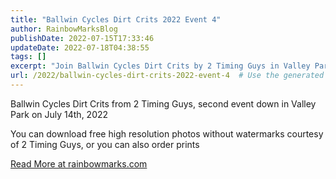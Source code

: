 ```yaml
---
title: "Ballwin Cycles Dirt Crits 2022 Event 4"
author: RainbowMarksBlog
publishDate: 2022-07-15T17:33:46
updateDate: 2022-07-18T04:38:55
tags: []
excerpt: "Join Ballwin Cycles Dirt Crits by 2 Timing Guys in Valley Park on July 14th, 2022. Get high-res photos or order prints at rainbowmarks.com."
url: /2022/ballwin-cycles-dirt-crits-2022-event-4  # Use the generated URL with year
---
```

<p>Ballwin Cycles Dirt Crits from 2 Timing Guys, second event down in Valley Park on July 14th, 2022</p>  <p>You can download free high resolution photos without watermarks courtesy of 2 Timing Guys, or you can also order prints</p>  <a href="https://rainbowmarks.com/Events/2022/07/BallwinCyclesDirtCrits2022-4">Read More at rainbowmarks.com</a>


